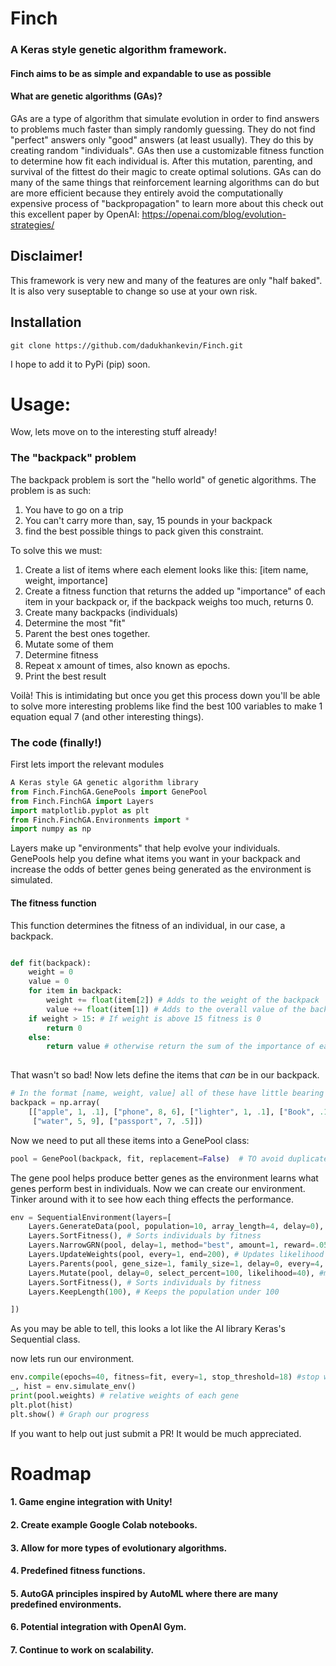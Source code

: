 # Finch
### A Keras style genetic algorithm framework.
#### Finch aims to be as simple and expandable to use as possible
#### What are genetic algorithms (GAs)?
GAs are a type of algorithm that simulate evolution in order to find answers to problems 
much faster than simply randomly guessing. They do not find "perfect" answers only "good" answers (at least usually). 
They do this by creating random "individuals". GAs then use a customizable fitness
function to determine how fit each individual is. After this mutation, parenting, and survival of the fittest do their magic to create
optimal solutions. GAs can do many of the same things that reinforcement learning algorithms can do but 
are more efficient because they entirely avoid the computationally expensive process of "backpropagation"
to learn more about this check out this excellent paper by OpenAI: https://openai.com/blog/evolution-strategies/
##  Disclaimer!
This framework is very new and many of the features are only "half baked". It is also very suseptable to change so use at your own risk.
## Installation 
```git clone https://github.com/dadukhankevin/Finch.git```

I hope to add it to PyPi (pip) soon.
# Usage:
Wow, lets move on to the interesting stuff already!
### The "backpack" problem
The backpack problem is sort the "hello world" of genetic algorithms.
The problem is as such:

1. You have to go on a trip
2. You can't carry more than, say, 15 pounds in your backpack
3. find the best possible things to pack given this constraint.

To solve this we must:
1. Create a list of items where each element looks like this: [item name, weight, importance]
2. Create a fitness function that returns the added up "importance" of each item in your backpack or, if the backpack weighs too much, returns 0.
3. Create many backpacks (individuals)
4. Determine the most "fit"
5. Parent the best ones together.
6. Mutate some of them
7. Determine fitness
8. Repeat x amount of times, also known as epochs.
9. Print the best result

Voilà! This is intimidating but once you get this process down you'll be able to solve more interesting problems like find the best 100 variables to make 1 equation equal 7 (and other interesting things).

### The code (finally!)
First lets import the relevant modules
```python
A Keras style GA genetic algorithm library
from Finch.FinchGA.GenePools import GenePool
from Finch.FinchGA import Layers
import matplotlib.pyplot as plt
from Finch.FinchGA.Environments import *
import numpy as np
```
Layers make up "environments" that help evolve your individuals. GenePools help you define what items you want in your backpack and increase the odds of better genes being generated as the environment is simulated.


#### The fitness function
This function determines the fitness of an individual, in our case, a backpack.
```python

def fit(backpack):
    weight = 0 
    value = 0
    for item in backpack: 
        weight += float(item[2]) # Adds to the weight of the backpack
        value += float(item[1]) # Adds to the overall value of the backpack
    if weight > 15: # If weight is above 15 fitness is 0
        return 0
    else:
        return value # otherwise return the sum of the importance of each item in teh backpack
    
```
That wasn't so bad! Now lets define the items that _can_ be in our backpack.
```python
# In the format [name, weight, value] all of these have little bearing on reality.
backpack = np.array(
    [["apple", 1, .1], ["phone", 8, 6], ["lighter", 1, .1], ["Book", .1, 2], ["compass", 2, .4], ["flashlight", 1, 6],
     ["water", 5, 9], ["passport", 7, .5]])
```
Now we need to put all these items into a GenePool class:
```python
pool = GenePool(backpack, fit, replacement=False)  # TO avoid duplicates "replacement" must be false
```
The gene pool helps produce better genes as the environment learns what genes perform best in individuals. 
Now we can create our environment. Tinker around with it to see how each thing effects the performance.
```python
env = SequentialEnvironment(layers=[
    Layers.GenerateData(pool, population=10, array_length=4, delay=0), # Generates data
    Layers.SortFitness(), # Sorts individuals by fitness
    Layers.NarrowGRN(pool, delay=1, method="best", amount=1, reward=.05, penalty=.05, mn=.1, mx=100, every=1), # Calculates new weights
    Layers.UpdateWeights(pool, every=1, end=200), # Updates likelihood of specific 
    Layers.Parents(pool, gene_size=1, family_size=1, delay=0, every=4, method="random"), #Parents random individuals together
    Layers.Mutate(pool, delay=0, select_percent=100, likelihood=40), #mutates 40% ish of all of the individuals 
    Layers.SortFitness(), # Sorts individuals by fitness
    Layers.KeepLength(100), # Keeps the population under 100

])
```
As you may be able to tell, this looks a lot like the AI library Keras's Sequential class.

now lets run our environment.
```python
env.compile(epochs=40, fitness=fit, every=1, stop_threshold=18) #stop when value > 18
_, hist = env.simulate_env()
print(pool.weights) # relative weights of each gene
plt.plot(hist)
plt.show() # Graph our progress
```

If you want to help out just submit a PR! It would be much appreciated.

# Roadmap
#### 1. Game engine integration with Unity!
#### 2. Create example Google Colab notebooks.
#### 3. Allow for more types of evolutionary algorithms.
#### 4. Predefined fitness functions.
#### 5. AutoGA principles inspired by AutoML where there are many predefined environments.
#### 6. Potential integration with OpenAI Gym.
#### 7. Continue to work on scalability.